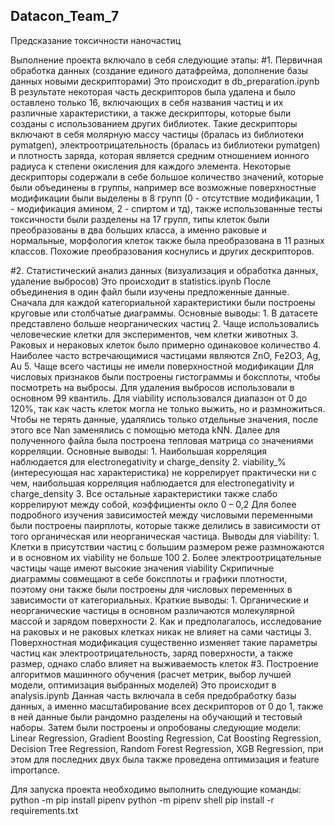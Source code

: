 ## Datacon_Team_7
Предсказание токсичности наночастиц

Выполнение проекта включало в себя следующие этапы:
#1. Первичная обработка данных (создание единого датафрейма, дополнение базы данных новыми дескрипторами)
    Это происходит в db_preparation.ipynb
    В результате некоторая часть дескрипторов была удалена и было оставлено только 16, включающих в себя названия частиц и их различные характеристики, а также дескрипторы, которые были созданы с использованием других библиотек.
    Такие дескрипторы включают в себя молярную массу частицы (бралась из библиотеки pymatgen), электроотрицательность (бралась из библиотеки pymatgen) и плотность заряда, которая является средним отношением ионного радиуса к степени окисления для каждого элемента.
    Некоторые дескрипторы содержали в себе большое количество значений, которые были объединены в группы, например все возможные поверхностные модификации были выделены в 8 групп (0 - отсутствие модификации, 1 - модификация амином, 2 - спиртом и тд), также использованные тесты токсичности были разделены на 17 групп, типы клеток были преобразованы в два больших класса, а именно раковые и нормальные, морфология клеток также была преобразована в 11 разных классов. Похожие преобразования коснулись и других дескрипторов.

#2. Статистический анализ данных (визуализация и обработка данных, удаление выбросов)
    Это происходит в statistics.ipynb
    После объединения в один файл были изучены предложенные данные. Сначала для каждой категориальной характеристики были построены круговые или столбчатые диаграммы. Основные выводы:
    1. В датасете представлено больше неорганических частиц
    2. Чаще использовались человеческие клетки для экспериментов, чем клетки животных
    3. Раковых и нераковых клеток было примерно одинаковое количество
    4. Наиболее часто встречающимися частицами являются ZnO, Fe2O3, Ag, Au
    5. Чаще всего частицы не имели поверхностной модификации
    Для числовых признаков были построены гистограммы и боксплоты, чтобы посмотреть на выбросы. Для удаления выбросов использовали в основном 99 квантиль. Для viability использовался диапазон от 0 до 120%, так как часть клеток могла не только выжить, но и размножиться.
    Чтобы не терять данные, удалялись только отдельные значения, после этого все Nan заменялись с помощью метода kNN.
    Далее для полученного файла была построена тепловая матрица со значениями корреляции. Основные выводы:
    1.  Наибольшая корреляция наблюдается для electronegativity и charge_density
    2. viability_% (интересующая нас характеристика) не коррелирует практически ни с чем, наибольшая корреляция наблюдается для electronegativity и charge_density
    3. Все остальные характеристики также слабо коррелируют между собой, коэффициенты окло 0 – 0,2
    Для более подробного изучения зависимостей между числовыми переменными были построены паирплоты, которые также делились в зависимости от того органическая или неорганическая частица. Выводы для viability:
    1. Клетки в присутствии частиц с большим размером реже размножаются и в основном их viability не больше 100
    2. Более электроотрицательные частицы чаще имеют высокие значения viability
    Скрипичные диаграммы совмещают в себе боксплоты и графики плотности, поэтому они также были построены для числовых переменных в зависимости от категориальных. Краткие выводы:
    1. Органические и неорганические частицы в основном различаются молекулярной массой и зарядом поверхности
    2. Как и предполагалось, исследование на раковых и не раковых клетках никак не влияет на сами частицы
    3. Поверхностная модификация существенно изменяет такие параметры частиц как электроотрицательность, заряд поверхности, а также размер, однако слабо влияет на выживаемость клеток
#3. Построение алгоритмов машинного обучения (расчет метрик, выбор лучшей модели, оптимизация выбранных моделей)
    Это происходит в analysis.ipynb
    Данная часть включала в себя предобработку базы данных, а именно масштабирование всех дескрипторов от 0 до 1, также в ней данные были рандомно разделены на обучающий и тестовый наборы. Затем были построены и опробованы следующие модели: Linear Regression, Gradient Boosting Regression, Cat Boosting Regression, Decision Tree Regression, Random Forest Regression, XGB Regression, при этом для последних двух была также проведена оптимизация и feature importance.



Для запуска проекта необходимо выполнить следующие команды:
python -m pip install pipenv
python -m pipenv shell
pip install -r requirements.txt
